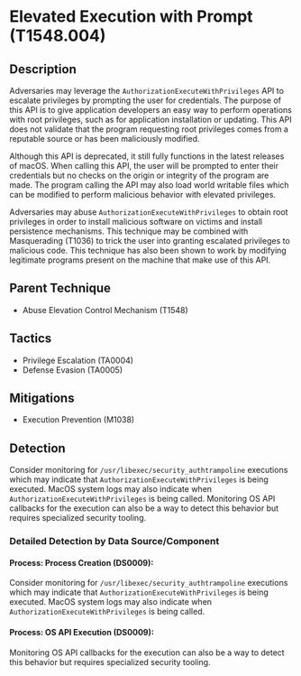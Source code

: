 # Elevated Execution with Prompt (T1548.004)

## Description
Adversaries may leverage the ```AuthorizationExecuteWithPrivileges``` API to escalate privileges by prompting the user for credentials. The purpose of this API is to give application developers an easy way to perform operations with root privileges, such as for application installation or updating. This API does not validate that the program requesting root privileges comes from a reputable source or has been maliciously modified. 

Although this API is deprecated, it still fully functions in the latest releases of macOS. When calling this API, the user will be prompted to enter their credentials but no checks on the origin or integrity of the program are made. The program calling the API may also load world writable files which can be modified to perform malicious behavior with elevated privileges.

Adversaries may abuse ```AuthorizationExecuteWithPrivileges``` to obtain root privileges in order to install malicious software on victims and install persistence mechanisms. This technique may be combined with Masquerading (T1036) to trick the user into granting escalated privileges to malicious code. This technique has also been shown to work by modifying legitimate programs present on the machine that make use of this API.

## Parent Technique
- Abuse Elevation Control Mechanism (T1548)

## Tactics
- Privilege Escalation (TA0004)
- Defense Evasion (TA0005)

## Mitigations
- Execution Prevention (M1038)

## Detection
Consider monitoring for ```/usr/libexec/security_authtrampoline``` executions which may indicate that ```AuthorizationExecuteWithPrivileges``` is being executed. MacOS system logs may also indicate when ```AuthorizationExecuteWithPrivileges``` is being called. Monitoring OS API callbacks for the execution can also be a way to detect this behavior but requires specialized security tooling.

### Detailed Detection by Data Source/Component
#### Process: Process Creation (DS0009): 
Consider monitoring for ```/usr/libexec/security_authtrampoline``` executions which may indicate that ```AuthorizationExecuteWithPrivileges``` is being executed. MacOS system logs may also indicate when ```AuthorizationExecuteWithPrivileges``` is being called.

#### Process: OS API Execution (DS0009): 
Monitoring OS API callbacks for the execution can also be a way to detect this behavior but requires specialized security tooling.

